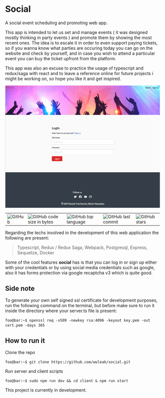 # Social
A social event scheduling and promoting web app.

This app is intended to let us set and manage events ( it was designed mostly thinking in party events ) and promote them by showing the most recent ones. The idea is to escale it in order to even support paying tickets, so if you wanna know what parties are occuring today you can go on the website and check by yourself, and in case you wish to attend a particular event you can buy the ticket upfront from the platform.

This app was also an excuse to practice the usage of typescript and redux/saga with react and to leave a reference online for future projects i might be working on, so hope you like it and get inspired.

<p align="center">
  <img src="./client/social.png" alt="snapshot" />  
</p>

<table border="0" cellspacing="0" cellpadding="0" style="border-collapse: collapse; border: none;">
  <tr>
    <td><img alt="GitHub" src="https://img.shields.io/github/license/wwleak/social?style=for-the-badge"></td>
    <td><img alt="GitHub code size in bytes" src="https://img.shields.io/github/languages/code-size/wwleak/social?style=for-the-badge"></td>
    <td><img alt="GitHub top language" src="https://img.shields.io/github/languages/top/wwleak/social?style=for-the-badge"></td>
    <td><img alt="GitHub last commit" src="https://img.shields.io/github/last-commit/wwleak/social?style=for-the-badge"></td>
    <td><img alt="GitHub stars" src="https://img.shields.io/github/stars/wwleak/social?style=for-the-badge"></td>
  </tr>
</table>

Regarding the techs involved in the development of this web application the following are present:

<blockquote>
  Typescript, Redux / Redux Saga, Webpack, Postgresql, Express, Sequelize, Docker
</blockquote>

Some of the cool features **social** has is that you can log in or sign up either with your credentials or by using social media credentials such as google, also it has forms protection via google recaptcha v3 which is quite good.

## Side note
To generate your own self signed ssl certificate for development purposes, run the following command on the terminal, but before make sure to run it inside the directory where your server.ts file is present:

```console
foo@bar:~$ openssl req -x509 -newkey rsa:4096 -keyout key.pem -out cert.pem -days 365
```

## How to run it

Clone the repo

```console
foo@bar:~$ git clone https://github.com/wwleak/social.git
```

Run server and client scripts

```console
foo@bar:~$ sudo npm run dev && cd client & npm run start
```

This project is currently in development.
